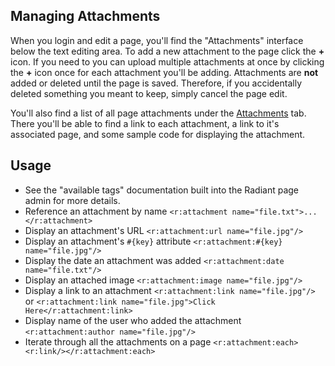 Managing Attachments
---

When you login and edit a page, you'll find the "Attachments" interface below the 
text editing area. To add a new attachment to the page click the **+** icon. If you 
need to you can upload multiple attachments at once by clicking the **+** icon once 
for each attachment you'll be adding. Attachments are **not** added or deleted until 
the page is saved. Therefore, if you accidentally deleted something you meant to 
keep, simply cancel the page edit.

You'll also find a list of all page attachments under the [Attachments](/admin/page_attachments) tab. There
you'll be able to find a link to each attachment, a link to it's associated page, and
some sample code for displaying the attachment.

Usage
---

* See the "available tags" documentation built into the Radiant page admin for more details.
* Reference an attachment by name `<r:attachment name="file.txt">...</r:attachment>`
* Display an attachment's URL `<r:attachment:url name="file.jpg"/>`
* Display an attachment's `#{key}` attribute `<r:attachment:#{key} name="file.jpg"/>`
* Display the date an attachment was added `<r:attachment:date name="file.txt"/>`
* Display an attached image `<r:attachment:image name="file.jpg"/>`
* Display a link to an attachment `<r:attachment:link name="file.jpg"/>` or `<r:attachment:link name="file.jpg">Click Here</r:attachment:link>`
* Display name of the user who added the attachment `<r:attachment:author name="file.jpg"/>`
* Iterate through all the attachments on a page `<r:attachment:each><r:link/></r:attachment:each>`
